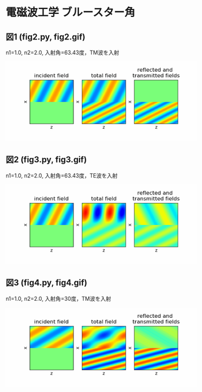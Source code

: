 # 電磁波工学 ブルースター角
## 図1 (fig2.py, fig2.gif)
n1=1.0, n2=2.0, 入射角=63.43度，TM波を入射

<img src='./fig2.gif'></img>

## 図2 (fig3.py, fig3.gif)
n1=1.0, n2=2.0, 入射角=63.43度，TE波を入射

<img src='./fig3.gif'></img>

## 図3 (fig4.py, fig4.gif)
n1=1.0, n2=2.0, 入射角=30度，TM波を入射

<img src='./fig4.gif'></img>
